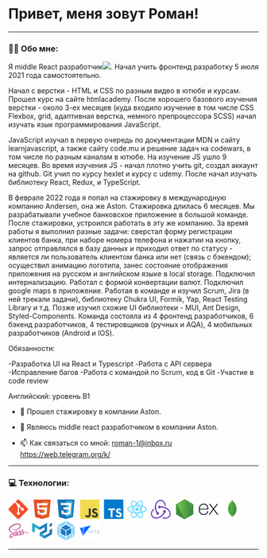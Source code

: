 # Привет, меня зовут Роман!

---

### :man_technologist: Обо мне:

Я middle React разработчик<img src="https://media.giphy.com/media/WUlplcMpOCEmTGBtBW/giphy.gif" width="30px">. 
Начал учить фронтенд разработку 5 июля 2021 года самостоятельно.

Начал с верстки - HTML и CSS по разным видео в ютюбе и курсам. Прошел курс на сайте htmlacademy. После хорошего базового изучения верстки - около 3-ех месяцев (куда входило изучение в том числе CSS Flexbox, grid, адаптивная верстка, немного препроцессора SCSS) начал изучать язык программирования JavaScript.

JavaScript изучал в первую очередь по документации MDN и сайту learnjavascript, а также сайту code.mu и решение задач на codewars, в том числе по разным каналам в ютюбе. На изучение JS ушло 9 месяцев.
Во время изучения JS - начал плотно учить git, создал аккаунт на github. Git учил по курсу hexlet и курсу с udemy. После начал изучать библиотеку React, Redux, и TypeScript.

В феврале 2022 года я попал на стажировку в международную компанию Andersen, она же Aston. Стажировка длилась 6 месяцев. Мы разрабатывали учебное банковское приложение в большой команде. После стажировки, устроился работать в эту же компанию. За время работы я выполнил разные задачи: сверстал форму регистрации клиентов банка, при наборе номера телефона и нажатии на кнопку, запрос отправлялся в базу данных и приходил ответ по статусу - является ли пользователь клиентом банка или нет (связь с бэкендом); осуществил анимацию логотипа, занес состояние отображения приложения на русском и английском языке в local storage. Подключил интернализацию. Работал с формой конвертации валют. Подключил google maps в приложение. Работая в команде и изучил Scrum, Jira (в ней трекали задачи), библиотеку Chukra UI, Formik, Yap, React Testing Library и т.д. Позже изучил схожие UI библиотеки - MUI, Ant Design, Styled-Components. Команда состояла из 4 фронтенд разработчиков, 6 бэкенд разработчиков, 4 тестировщиков (ручных и AQA), 4 мобильных разработчиков (Android и IOS).

Обязанности:

-Разработка UI на React и Typescript
-Работа с API сервера
-Исправление багов
-Работа с командой по Scrum, код в Git
-Участие в code review

Английский: уровень B1

- :telescope: Прошел стажировку в компании Aston.

- :seedling: Являюсь middle react разработчиком в компании Aston.

- :mailbox: Как связаться со мной: roman-1@inbox.ru  https://web.telegram.org/k/

---

### 💻 Технологии:

<div>
  <img src="https://github.com/devicons/devicon/blob/master/icons/git/git-original.svg" title="git" alt="git" width="40" height="40"/>&nbsp
  <img src="https://github.com/devicons/devicon/blob/master/icons/html5/html5-original.svg" title="html5" alt="html5" width="40" height="40"/>&nbsp
  <img src="https://github.com/devicons/devicon/blob/master/icons/css3/css3-original.svg" title="css" alt="css" width="40" height="40"/>&nbsp
  <img src="https://github.com/devicons/devicon/blob/master/icons/javascript/javascript-original.svg" title="javascript" alt="javascript" width="40" height="40"/>&nbsp
  <img src="https://github.com/devicons/devicon/blob/master/icons/typescript/typescript-original.svg" title="typescript" alt="typescript" width="40" height="40"/>&nbsp
  <img src="https://github.com/devicons/devicon/blob/master/icons/react/react-original.svg" title="reactjs" alt="reactjs" width="40" height="40"/>&nbsp
   <img src="https://github.com/devicons/devicon/blob/master/icons/redux/redux-original.svg" title="redux" alt="redux" width="40" height="40"/>&nbsp
  <img src="https://github.com/devicons/devicon/blob/master/icons/nodejs/nodejs-original.svg" title="nodejs" alt="nodejs" width="40" height="40"/>&nbsp
  <img src="https://github.com/devicons/devicon/blob/master/icons/express/express-original.svg" title="express" alt="express" width="40" height="40"/>&nbsp
  <img src="https://github.com/devicons/devicon/blob/master/icons/mongodb/mongodb-original.svg" title="mongodb" alt="mongodb" width="40" height="40"/>&nbsp
  <img src="https://github.com/devicons/devicon/blob/master/icons/sass/sass-original.svg" title="sass/scss" alt="sass/scss" width="40" height="40"/>&nbsp;
  <img src="https://github.com/devicons/devicon/blob/master/icons/materialui/materialui-original.svg" title="materialui" alt="materialui" width="40" height="40"/>&nbsp;
  <img src="https://github.com/devicons/devicon/blob/master/icons/webpack/webpack-original.svg" title="webpack" alt="webpack" width="40" height="40"/>&nbsp;
  <img src="https://github.com/devicons/devicon/blob/master/icons/vite/vite-original-wordmark.svg" title="vite" alt="vite" width="40" height="40"/>&nbsp;
  <!-- <img src="https://github.com/devicons/devicon/blob/master/icons/redux/redux-original.svg" title="redux" alt="redux" width="40" height="40"/>&nbsp; -->
</div>

---

